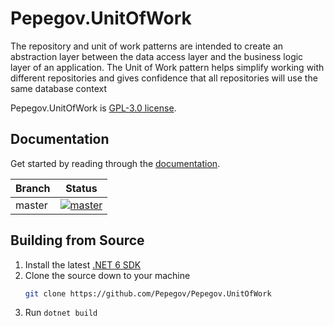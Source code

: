 # Pepegov.UnitOfWork

The repository and unit of work patterns are intended to create an abstraction layer between the data access layer and the business logic layer of an application.
The Unit of Work pattern helps simplify working with different repositories and gives confidence that all repositories will use the same database context

Pepegov.UnitOfWork is  [GPL-3.0 license](https://github.com/Pepegov/Pepegov.UnitOfWork/blob/master/LICENSE).

## Documentation

Get started by reading through the [documentation](https://github.com/Pepegov/Pepegov.UnitOfWork.wiki.git).

| Branch        |                                                                                                Status                                                                                                |
|---------------|:----------------------------------------------------------------------------------------------------------------------------------------------------------------------------------------------------:|
| master        |  [![master](https://github.com/Pepegov/Pepegov.UnitOfWork/actions/workflows/main.yml/badge.svg?event=push)](https://github.com/Pepegov/Pepegov.UnitOfWork/actions/workflows/main.yml)                  |

## Building from Source

 1. Install the latest [.NET 6 SDK](https://dotnet.microsoft.com/en-us/download/dotnet/7.0)
 2. Clone the source down to your machine<br/>
    ```bash
    git clone https://github.com/Pepegov/Pepegov.UnitOfWork
    ```
 3. Run `dotnet build`

